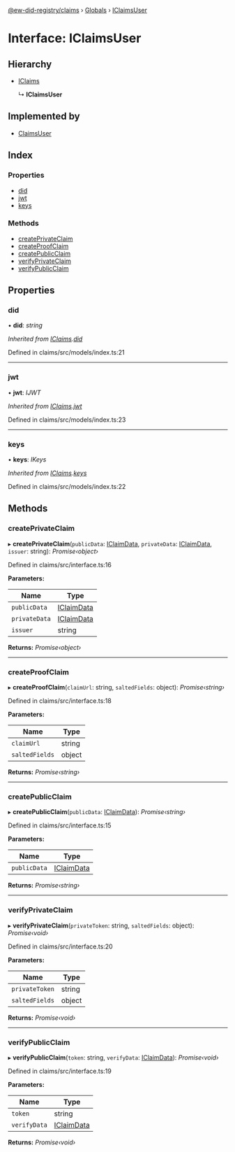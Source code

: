 [@ew-did-registry/claims](../README.md) › [Globals](../globals.md) › [IClaimsUser](iclaimsuser.md)

# Interface: IClaimsUser

## Hierarchy

* [IClaims](iclaims.md)

  ↳ **IClaimsUser**

## Implemented by

* [ClaimsUser](../classes/claimsuser.md)

## Index

### Properties

* [did](iclaimsuser.md#did)
* [jwt](iclaimsuser.md#jwt)
* [keys](iclaimsuser.md#keys)

### Methods

* [createPrivateClaim](iclaimsuser.md#createprivateclaim)
* [createProofClaim](iclaimsuser.md#createproofclaim)
* [createPublicClaim](iclaimsuser.md#createpublicclaim)
* [verifyPrivateClaim](iclaimsuser.md#verifyprivateclaim)
* [verifyPublicClaim](iclaimsuser.md#verifypublicclaim)

## Properties

###  did

• **did**: *string*

*Inherited from [IClaims](iclaims.md).[did](iclaims.md#did)*

Defined in claims/src/models/index.ts:21

___

###  jwt

• **jwt**: *IJWT*

*Inherited from [IClaims](iclaims.md).[jwt](iclaims.md#jwt)*

Defined in claims/src/models/index.ts:23

___

###  keys

• **keys**: *IKeys*

*Inherited from [IClaims](iclaims.md).[keys](iclaims.md#keys)*

Defined in claims/src/models/index.ts:22

## Methods

###  createPrivateClaim

▸ **createPrivateClaim**(`publicData`: [IClaimData](iclaimdata.md), `privateData`: [IClaimData](iclaimdata.md), `issuer`: string): *Promise‹object›*

Defined in claims/src/interface.ts:16

**Parameters:**

Name | Type |
------ | ------ |
`publicData` | [IClaimData](iclaimdata.md) |
`privateData` | [IClaimData](iclaimdata.md) |
`issuer` | string |

**Returns:** *Promise‹object›*

___

###  createProofClaim

▸ **createProofClaim**(`claimUrl`: string, `saltedFields`: object): *Promise‹string›*

Defined in claims/src/interface.ts:18

**Parameters:**

Name | Type |
------ | ------ |
`claimUrl` | string |
`saltedFields` | object |

**Returns:** *Promise‹string›*

___

###  createPublicClaim

▸ **createPublicClaim**(`publicData`: [IClaimData](iclaimdata.md)): *Promise‹string›*

Defined in claims/src/interface.ts:15

**Parameters:**

Name | Type |
------ | ------ |
`publicData` | [IClaimData](iclaimdata.md) |

**Returns:** *Promise‹string›*

___

###  verifyPrivateClaim

▸ **verifyPrivateClaim**(`privateToken`: string, `saltedFields`: object): *Promise‹void›*

Defined in claims/src/interface.ts:20

**Parameters:**

Name | Type |
------ | ------ |
`privateToken` | string |
`saltedFields` | object |

**Returns:** *Promise‹void›*

___

###  verifyPublicClaim

▸ **verifyPublicClaim**(`token`: string, `verifyData`: [IClaimData](iclaimdata.md)): *Promise‹void›*

Defined in claims/src/interface.ts:19

**Parameters:**

Name | Type |
------ | ------ |
`token` | string |
`verifyData` | [IClaimData](iclaimdata.md) |

**Returns:** *Promise‹void›*
